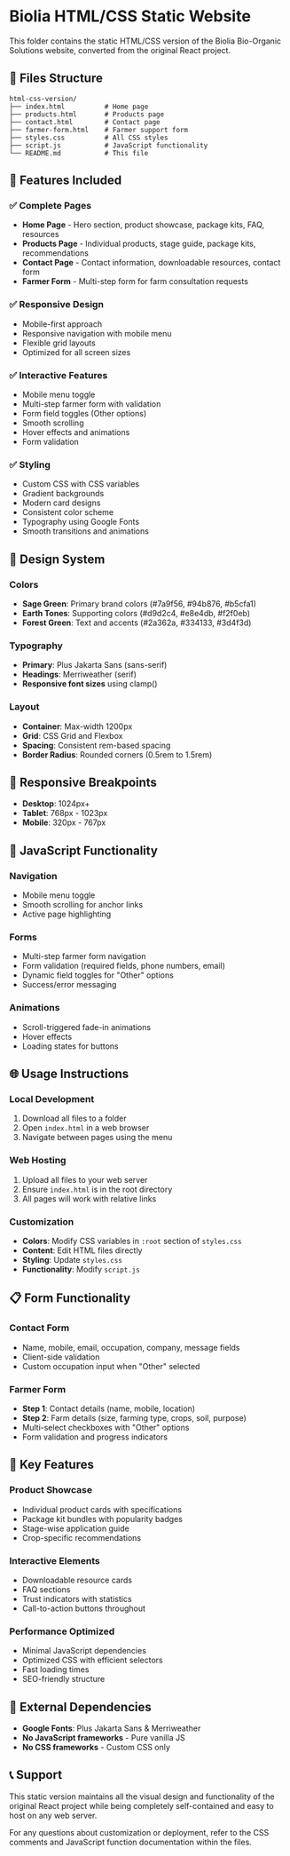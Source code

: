 # Biolia HTML/CSS Static Website

This folder contains the static HTML/CSS version of the Biolia Bio-Organic Solutions website, converted from the original React project.

## 📁 Files Structure

```
html-css-version/
├── index.html          # Home page
├── products.html       # Products page
├── contact.html        # Contact page
├── farmer-form.html    # Farmer support form
├── styles.css          # All CSS styles
├── script.js           # JavaScript functionality
└── README.md           # This file
```

## 🚀 Features Included

### ✅ **Complete Pages**
- **Home Page** - Hero section, product showcase, package kits, FAQ, resources
- **Products Page** - Individual products, stage guide, package kits, recommendations
- **Contact Page** - Contact information, downloadable resources, contact form
- **Farmer Form** - Multi-step form for farm consultation requests

### ✅ **Responsive Design**
- Mobile-first approach
- Responsive navigation with mobile menu
- Flexible grid layouts
- Optimized for all screen sizes

### ✅ **Interactive Features**
- Mobile menu toggle
- Multi-step farmer form with validation
- Form field toggles (Other options)
- Smooth scrolling
- Hover effects and animations
- Form validation

### ✅ **Styling**
- Custom CSS with CSS variables
- Gradient backgrounds
- Modern card designs
- Consistent color scheme
- Typography using Google Fonts
- Smooth transitions and animations

## 🎨 Design System

### **Colors**
- **Sage Green**: Primary brand colors (#7a9f56, #94b876, #b5cfa1)
- **Earth Tones**: Supporting colors (#d9d2c4, #e8e4db, #f2f0eb)
- **Forest Green**: Text and accents (#2a362a, #334133, #3d4f3d)

### **Typography**
- **Primary**: Plus Jakarta Sans (sans-serif)
- **Headings**: Merriweather (serif)
- **Responsive font sizes** using clamp()

### **Layout**
- **Container**: Max-width 1200px
- **Grid**: CSS Grid and Flexbox
- **Spacing**: Consistent rem-based spacing
- **Border Radius**: Rounded corners (0.5rem to 1.5rem)

## 📱 Responsive Breakpoints

- **Desktop**: 1024px+
- **Tablet**: 768px - 1023px
- **Mobile**: 320px - 767px

## 🔧 JavaScript Functionality

### **Navigation**
- Mobile menu toggle
- Smooth scrolling for anchor links
- Active page highlighting

### **Forms**
- Multi-step farmer form navigation
- Form validation (required fields, phone numbers, email)
- Dynamic field toggles for "Other" options
- Success/error messaging

### **Animations**
- Scroll-triggered fade-in animations
- Hover effects
- Loading states for buttons

## 🌐 Usage Instructions

### **Local Development**
1. Download all files to a folder
2. Open `index.html` in a web browser
3. Navigate between pages using the menu

### **Web Hosting**
1. Upload all files to your web server
2. Ensure `index.html` is in the root directory
3. All pages will work with relative links

### **Customization**
- **Colors**: Modify CSS variables in `:root` section of `styles.css`
- **Content**: Edit HTML files directly
- **Styling**: Update `styles.css`
- **Functionality**: Modify `script.js`

## 📋 Form Functionality

### **Contact Form**
- Name, mobile, email, occupation, company, message fields
- Client-side validation
- Custom occupation input when "Other" selected

### **Farmer Form**
- **Step 1**: Contact details (name, mobile, location)
- **Step 2**: Farm details (size, farming type, crops, soil, purpose)
- Multi-select checkboxes with "Other" options
- Form validation and progress indicators

## 🎯 Key Features

### **Product Showcase**
- Individual product cards with specifications
- Package kit bundles with popularity badges
- Stage-wise application guide
- Crop-specific recommendations

### **Interactive Elements**
- Downloadable resource cards
- FAQ sections
- Trust indicators with statistics
- Call-to-action buttons throughout

### **Performance Optimized**
- Minimal JavaScript dependencies
- Optimized CSS with efficient selectors
- Fast loading times
- SEO-friendly structure

## 🔗 External Dependencies

- **Google Fonts**: Plus Jakarta Sans & Merriweather
- **No JavaScript frameworks** - Pure vanilla JS
- **No CSS frameworks** - Custom CSS only

## 📞 Support

This static version maintains all the visual design and functionality of the original React project while being completely self-contained and easy to host on any web server.

For any questions about customization or deployment, refer to the CSS comments and JavaScript function documentation within the files.